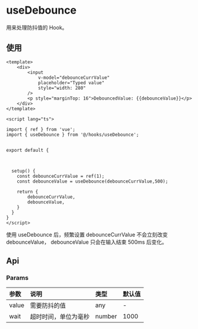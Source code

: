 # useDebounce

用来处理防抖值的 Hook。

## 使用

```
<template>
    <div>
        <input
            v-model="debounceCurrValue"
            placeholder="Typed value"
            style="width: 280"
        />
        <p style="marginTop: 16">DebouncedValue: {{debounceValue}}</p>
    </div>
</template>

<script lang="ts">

import { ref } from 'vue';
import { useDebounce } from '@/hooks/useDebounce';


export default {



  setup() {
    const debounceCurrValue = ref(1);
    const debounceValue = useDebounce(debounceCurrValue,500);

    return {
        debounceCurrValue,
        debounceValue,
    }
  }
}
</script>
```

使用 useDebounce 后，频繁设置 debounceCurrValue 不会立刻改变 debounceValue， debounceValue 只会在输入结束 500ms 后变化。

## Api

### Params

| 参数  | 说明                 | 类型   | 默认值 |
| :---- | :------------------- | :----- | :----- |
| value | 需要防抖的值         | any    | -      |
| wait  | 超时时间，单位为毫秒 | number | 1000   |
